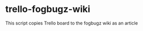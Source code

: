 trello-fogbugz-wiki
===================

This script copies Trello board to the fogbugz wiki as an article
